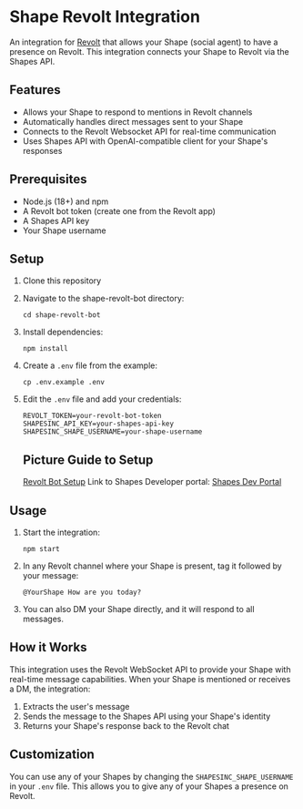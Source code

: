 # Shape Revolt Integration

An integration for [Revolt](https://revolt.chat) that allows your Shape (social agent) to have a presence on Revolt. This integration connects your Shape to Revolt via the Shapes API.

## Features

- Allows your Shape to respond to mentions in Revolt channels
- Automatically handles direct messages sent to your Shape
- Connects to the Revolt Websocket API for real-time communication
- Uses Shapes API with OpenAI-compatible client for your Shape's responses

## Prerequisites

- Node.js (18+) and npm
- A Revolt bot token (create one from the Revolt app)
- A Shapes API key
- Your Shape username

## Setup

1. Clone this repository
2. Navigate to the shape-revolt-bot directory:
   ```
   cd shape-revolt-bot
   ```
3. Install dependencies:
   ```
   npm install
   ```
4. Create a `.env` file from the example:
   ```
   cp .env.example .env
   ```
5. Edit the `.env` file and add your credentials:
   ```
   REVOLT_TOKEN=your-revolt-bot-token
   SHAPESINC_API_KEY=your-shapes-api-key
   SHAPESINC_SHAPE_USERNAME=your-shape-username
   ```

   ## Picture Guide to Setup
   [Revolt Bot Setup](https://postimg.cc/XZLQzvzy)
   Link to Shapes Developer portal: [Shapes Dev Portal](https://shapes.inc/developer)

## Usage

1. Start the integration:
   ```
   npm start
   ```

2. In any Revolt channel where your Shape is present, tag it followed by your message:
   ```
   @YourShape How are you today?
   ```

3. You can also DM your Shape directly, and it will respond to all messages.

## How it Works

This integration uses the Revolt WebSocket API to provide your Shape with real-time message capabilities. When your Shape is mentioned or receives a DM, the integration:

1. Extracts the user's message
2. Sends the message to the Shapes API using your Shape's identity
3. Returns your Shape's response back to the Revolt chat

## Customization

You can use any of your Shapes by changing the `SHAPESINC_SHAPE_USERNAME` in your `.env` file. This allows you to give any of your Shapes a presence on Revolt. 

